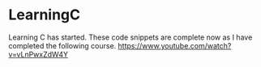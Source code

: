 # LearningC
Learning C has started.
These code snippets are complete now as I have completed the following course.
https://www.youtube.com/watch?v=vLnPwxZdW4Y
